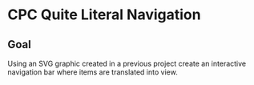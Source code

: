 # CPC Quite Literal Navigation

<!-- ## [Live Demo]() -->

## Goal

Using an SVG graphic created in a previous project create an interactive navigation bar where items are translated into view.